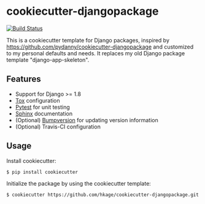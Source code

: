 # cookiecutter-djangopackage

[![Build Status](https://travis-ci.org/hkage/cookiecutter-djangopackage.svg?branch=development)](https://travis-ci.org/hkage/cookiecutter-djangopackage)

This is a cookiecutter template for Django packages, inspired by https://github.com/pydanny/cookiecutter-djangopackage and customized to my personal defaults and needs. It replaces my old Django package template "django-app-skeleton".

## Features

* Support for Django >= 1.8
* [Tox](https://tox.readthedocs.io/en/latest/) configuration
* [Pytest](http://pytest.org/latest/) for unit testing
* [Sphinx](http://www.sphinx-doc.org/en/stable/) documentation
* (Optional) [Bumpversion](https://github.com/peritus/bumpversion) for updating version information
* (Optional) Travis-CI configuration

## Usage

Install cookiecutter:

    $ pip install cookiecutter

Initialize the package by using the cookiecutter template:

    $ cookiecutter https://github.com/hkage/cookiecutter-djangopackage.git
